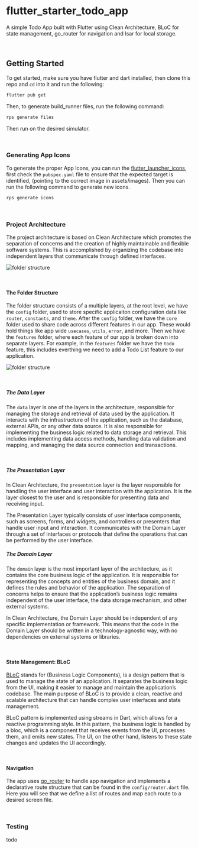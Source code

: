 # flutter_starter_todo_app

A simple Todo App built with Flutter using Clean Architecture, BLoC for state management, go_router for navigation and Isar for local storage.

<br />

## Getting Started

To get started, make sure you have flutter and dart installed, then clone this repo and `cd` into it and run the following:

```bash
flutter pub get
```

Then, to generate build_runner files, run the following command:

```bash
rps generate files
```

Then run on the desired simulator.

<br />

### Generating App Icons

To generate the proper App Icons, you can run the [flutter_launcher_icons](https://pub.dev/packages/flutter_launcher_icons), first check the `pubspec.yaml` file to ensure that the expected target is identified, (pointing to the correct image in assets/images). Then you can run the following command to generate new icons.

```bash
rps generate icons
```

<br />

### Project Architecture

The project architecture is based on Clean Architecture which promotes the separation of concerns and the creation of highly maintainable and flexible software systems. This is accomplished by organizing the codebase into independent layers that communicate through defined interfaces.

![folder structure](https://raw.githubusercontent.com/eastcodetech/flutter_starter_todo_app/main/docs/images/layer-structure.webp?token=GHSAT0AAAAAACI6VTHOBTNDI5TBFGC5EPPUZLN74VQ)

<br />

#### The Folder Structure

The folder structure consists of a multiple layers, at the root level, we have the `config` folder, used to store specific applicaiton configuration data like `router`, `constants`, and `theme`. After the `config` folder, we have the `core` folder used to share code across different features in our app. These would hold things like app wide `usecases`, `utils`, `error`, and more. Then we have the `features` folder, where each feature of our app is broken down into separate layers. For example, in the `features` folder we have the `todo` feature, this includes everthing we need to add a Todo List feature to our application.

![folder structure](https://raw.githubusercontent.com/eastcodetech/flutter_starter_todo_app/main/docs/images/folder-structure.webp?token=GHSAT0AAAAAACI6VTHOBTNDI5TBFGC5EPPUZLN74VQ)

<br />

##### The Data Layer

The `data` layer is one of the layers in the architecture, responsible for managing the storage and retrieval of data used by the application. It interacts with the infrastructure of the application, such as the database, external APIs, or any other data source. It is also responsible for implementing the business logic related to data storage and retrieval. This includes implementing data access methods, handling data validation and mapping, and managing the data source connection and transactions.

<br />

##### The Presentation Layer

In Clean Architecture, the `presentation` layer is the layer responsible for handling the user interface and user interaction with the application. It is the layer closest to the user and is responsible for presenting data and receiving input.

The Presentation Layer typically consists of user interface components, such as screens, forms, and widgets, and controllers or presenters that handle user input and interaction. It communicates with the Domain Layer through a set of interfaces or protocols that define the operations that can be performed by the user interface.

##### The Domain Layer

The `domain` layer is the most important layer of the architecture, as it contains the core business logic of the application. It is responsible for representing the concepts and entities of the business domain, and it defines the rules and behavior of the application. The separation of concerns helps to ensure that the application’s business logic remains independent of the user interface, the data storage mechanism, and other external systems.

In Clean Architecture, the Domain Layer should be independent of any specific implementation or framework. This means that the code in the Domain Layer should be written in a technology-agnostic way, with no dependencies on external systems or libraries.

<br />

#### State Management: BLoC

[BLoC](https://pub.dev/packages/flutter_bloc) stands for (Business Logic Components), is a design pattern that is used to manage the state of an application. It separates the business logic from the UI, making it easier to manage and maintain the application’s codebase. The main purpose of BLoC is to provide a clean, reactive and scalable architecture that can handle complex user interfaces and state management.

BLoC pattern is implemented using streams in Dart, which allows for a reactive programming style. In this pattern, the business logic is handled by a bloc, which is a component that receives events from the UI, processes them, and emits new states. The UI, on the other hand, listens to these state changes and updates the UI accordingly.

<br />

#### Navigation

The app uses [go_router](https://pub.dev/packages/go_router) to handle app navigation and implements a declarative route structure that can be found in the `config/router.dart` file. Here you will see that we define a list of routes and map each route to a desired screen file.

<br />

### Testing

todo
